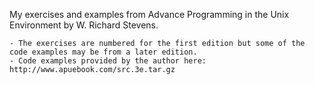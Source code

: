 My exercises and examples from Advance Programming in the Unix Environment by W. Richard Stevens.

	- The exercises are numbered for the first edition but some of the code examples may be from a later edition.
	- Code examples provided by the author here: http://www.apuebook.com/src.3e.tar.gz
